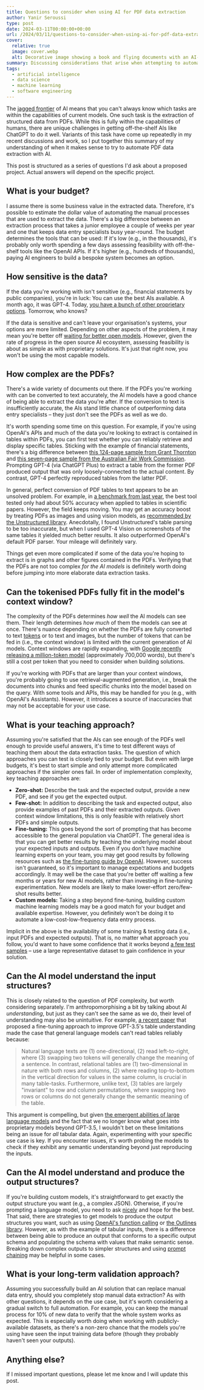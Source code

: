 ```yaml
---
title: Questions to consider when using AI for PDF data extraction
author: Yanir Seroussi
type: post
date: 2024-03-11T00:00:00+00:00
url: /2024/03/11/questions-to-consider-when-using-ai-for-pdf-data-extraction/
cover:
  relative: true
  image: cover.webp
  alt: Decorative image showing a book and flying documents with an AI-themed overlay
summary: Discussing considerations that arise when attempting to automate the extraction of structured data from PDFs and similar documents.
tags:
  - artificial intelligence
  - data science
  - machine learning
  - software engineering
---
```

The [jagged frontier](https://www.oneusefulthing.org/p/centaurs-and-cyborgs-on-the-jagged) of AI means that you can't always know which tasks are within the capabilities of current models. One such task is the extraction of structured data from PDFs. While this is fully within the capabilities of humans, there are unique challenges in getting off-the-shelf AIs like ChatGPT to do it well. Variants of this task have come up repeatedly in my recent discussions and work, so I put together this summary of my understanding of when it makes sense to try to automate PDF data extraction with AI.

This post is structured as a series of questions I'd ask about a proposed project. Actual answers will depend on the specific project.

## What is your budget?

I assume there is some business value in the extracted data. Therefore, it's possible to estimate the dollar value of automating the manual processes that are used to extract the data. There's a big difference between an extraction process that takes a junior employee a couple of weeks per year and one that keeps data entry specialists busy year-round. The budget determines the tools that can be used: If it's low (e.g., in the thousands), it's probably only worth spending a few days assessing feasibility with off-the-shelf tools like the OpenAI APIs. If it's higher (e.g., hundreds of thousands), paying AI engineers to build a bespoke system becomes an option.

## How sensitive is the data?

If the data you're working with isn't sensitive (e.g., financial statements by public companies), you're in luck: You can use the best AIs available. A month ago, it was GPT-4. Today, [you have a bunch of other proprietary options](https://simonwillison.net/2024/Mar/8/gpt-4-barrier/). Tomorrow, who knows?

If the data is sensitive and can't leave your organisation's systems, your options are more limited. Depending on other aspects of the problem, it may mean you're better off [waiting for better open models](https://www.oneusefulthing.org/p/the-lazy-tyranny-of-the-wait-calculation). However, given the rate of progress in the open source AI ecosystem, assessing feasibility is about as simple as with proprietary solutions. It's just that right now, you won't be using the most capable models.

## How complex are the PDFs?

There's a wide variety of documents out there. If the PDFs you're working with can be converted to text accurately, the AI models have a good chance of being able to extract the data you're after. If the conversion to text is insufficiently accurate, the AIs stand little chance of outperforming data entry specialists &ndash; they just don't see the PDFs as well as we do.

It's worth spending some time on this question. For example, if you're using OpenAI's APIs and much of the data you're looking to extract is contained in tables within PDFs, you can first test whether you can reliably retrieve and display specific tables. Sticking with the example of financial statements, there's a big difference between [this 124-page sample from Grant Thornton](https://www.grantthornton.global/contentassets/5bd3489f6516406d883a7300da904e96/ifrs-example-financial-statements-2022_feb-2023.pdf) and [this seven-page sample from the Australian Fair Work Commission](https://regorgs.fwc.gov.au/sites/default/files/migration/429/fs023-sample-financial-statements.pdf). Prompting GPT-4 (via ChatGPT Plus) to extract a table from the former PDF produced output that was only loosely-connected to the actual content. By contrast, GPT-4 perfectly reproduced tables from the latter PDF.

In general, perfect conversion of PDF tables to text appears to be an unsolved problem. For example, in [a benchmark from last year](https://arxiv.org/pdf/2303.09957.pdf), the best tool tested only had about 50% accuracy when applied to tables in scientific papers. However, the field keeps moving. You may get an accuracy boost by treating PDFs as images and using vision models, as [recommended by the Unstructured library](https://unstructured-io.github.io/unstructured/best_practices/table_extraction_pdf.html). Anecdotally, I found Unstructured's table parsing to be too inaccurate, but when I used GPT-4 Vision on screenshots of the same tables it yielded much better results. It also outperformed OpenAI's default PDF parser. Your mileage will definitely vary.

Things get even more complicated if some of the data you're hoping to extract is in graphs and other figures contained in the PDFs. Verifying that the PDFs are not too complex _for the AI models_ is definitely worth doing before jumping into more elaborate data extraction tasks.

## Can the tokenised PDFs fully fit in the model's context window?

The complexity of the PDFs determines _how well_ the AI models can see them. Their length determines _how much_ of them the models can see at once. There's nuance depending on whether the PDFs are fully converted to text [tokens](https://platform.openai.com/tokenizer) or to text and images, but the number of tokens that can be fed in (i.e., the context window) is limited with the current generation of AI models. Context windows are rapidly expanding, with [Google recently releasing a million-token model](https://blog.google/technology/ai/google-gemini-next-generation-model-february-2024/) (approximately 700,000 words), but there's still a cost per token that you need to consider when building solutions.

If you're working with PDFs that are larger than your context windows, you're probably going to use retrieval-augmented generation, i.e., break the documents into chunks and feed specific chunks into the model based on the query. With some tools and APIs, this may be handled for you (e.g., with OpenAI's Assistants). However, it introduces a source of inaccuracies that may not be acceptable for your use case.

## What is your teaching approach?

Assuming you're satisfied that the AIs can see enough of the PDFs well enough to provide useful answers, it's time to test different ways of teaching them about the data extraction tasks. The question of which approaches you can test is closely tied to your budget. But even with large budgets, it's best to start simple and only attempt more complicated approaches if the simpler ones fail. In order of implementation complexity, key teaching approaches are:

* **Zero-shot:** Describe the task and the expected output, provide a new PDF, and see if you get the expected output.
* **Few-shot:** In addition to describing the task and expected output, also provide examples of past PDFs and their extracted outputs. Given context window limitations, this is only feasible with relatively short PDFs and simple outputs.
* **Fine-tuning:** This goes beyond the sort of prompting that has become accessible to the general population via ChatGPT. The general idea is that you can get better results by teaching the underlying model about your expected inputs and outputs. Even if you don't have machine learning experts on your team, you may get good results by following resources such as [the fine-tuning guide by OpenAI](https://platform.openai.com/docs/guides/fine-tuning/). However, success isn't guaranteed, so it's important to manage expectations and budgets accordingly. It may well be the case that you're better off waiting a few months or years for new AI models, rather than investing in fine-tuning experimentation. New models are likely to make lower-effort zero/few-shot results better.
* **Custom models:** Taking a step beyond fine-tuning, building custom machine learning models may be a good match for your budget and available expertise. However, you definitely won't be doing it to automate a low-cost-low-frequency data entry process.

Implicit in the above is the availability of some training & testing data (i.e., input PDFs and expected outputs). That is, no matter what approach you follow, you'd want to have some confidence that it works beyond [a few test samples](https://jxnl.github.io/blog/writing/2024/02/05/when-to-lgtm-at-k/) &ndash; use a large representative dataset to gain confidence in your solution.

## Can the AI model understand the input structures?

This is closely related to the question of PDF complexity, but worth considering separately. I'm anthropomorphising a bit by talking about AI _understanding_, but just as they can't see the same as we do, their level of understanding may also be unintuitive. For example, [a recent paper](https://arxiv.org/pdf/2310.09263.pdf) that proposed a fine-tuning approach to improve GPT-3.5's table understanding made the case that general language models can't read tables reliably because:

> Natural language texts are (1) one-directional, (2) read left-to-right, where (3) swapping two tokens will generally change the meaning of a sentence. In contrast, relational tables are (1) two-dimensional in nature with both rows and columns, (2) where reading top-to-bottom in the vertical direction for values in the same column, is crucial in many table-tasks. Furthermore, unlike text, (3) tables are largely "invariant" to row and column permutations, where swapping two rows or columns do not generally change the semantic meaning of the table.

This argument is compelling, but given [the emergent abilities of large language models](https://openreview.net/pdf?id=yzkSU5zdwD) and the fact that we no longer know what goes into proprietary models beyond GPT-3.5, I wouldn't bet on these limitations being an issue for _all_ tabular data. Again, experimenting with your specific use case is key. If you encounter issues, it's worth probing the models to check if they exhibit any semantic understanding beyond just reproducing the inputs.

## Can the AI model understand and produce the output structures?

If you're building custom models, it's straightforward to get exactly the output structure you want (e.g., a complex JSON). Otherwise, if you're prompting a language model, you need to ask [nicely](https://arxiv.org/pdf/2402.14531.pdf) and hope for the best. That said, there are strategies to get models to produce the output structures you want, such as using [OpenAI's function calling](https://platform.openai.com/docs/guides/function-calling) or [the Outlines library](https://github.com/outlines-dev/outlines). However, as with the example of tabular inputs, there is a difference between being able to produce an output that conforms to a specific output schema and populating the schema with values that make semantic sense. Breaking down complex outputs to simpler structures and using [prompt chaining](https://www.promptingguide.ai/techniques/prompt_chaining) may be helpful in some cases.

## What is your long-term validation approach?

Assuming you successfully build an AI solution that can replace manual data entry, should you completely stop manual data extraction? As with other questions, it depends on the use case, but it's worth considering a gradual switch to full automation. For example, you can keep the manual process for 10% of new data to verify that the whole system works as expected. This is especially worth doing when working with publicly-available datasets, as there's a non-zero chance that the models you're using have seen the input training data before (though they probably haven't seen your outputs).

## Anything else?

If I missed important questions, please let me know and I will update this post.
